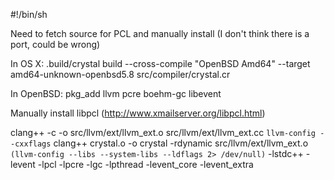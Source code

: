 #!/bin/sh

Need to fetch source for PCL and manually install (I don't think there is a port, could be wrong)

In OS X:
.build/crystal build --cross-compile "OpenBSD Amd64" --target amd64-unknown-openbsd5.8 src/compiler/crystal.cr

In OpenBSD:
pkg_add llvm pcre boehm-gc libevent

Manually install libpcl (http://www.xmailserver.org/libpcl.html)

clang++ -c -o src/llvm/ext/llvm_ext.o src/llvm/ext/llvm_ext.cc `llvm-config --cxxflags`
clang++ crystal.o -o crystal -rdynamic  src/llvm/ext/llvm_ext.o `(llvm-config --libs --system-libs --ldflags 2> /dev/null)` -lstdc++ -levent -lpcl -lpcre -lgc -lpthread -levent_core -levent_extra
